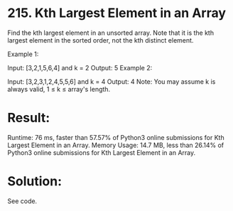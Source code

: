 # 215. Kth Largest Element in an Array

Find the kth largest element in an unsorted array. Note that it is the kth largest element in the sorted order, not the kth distinct element.

Example 1:

Input: [3,2,1,5,6,4] and k = 2
Output: 5
Example 2:

Input: [3,2,3,1,2,4,5,5,6] and k = 4
Output: 4
Note:
You may assume k is always valid, 1 ≤ k ≤ array's length.

# Result:

Runtime: 76 ms, faster than 57.57% of Python3 online submissions for Kth Largest Element in an Array.
Memory Usage: 14.7 MB, less than 26.14% of Python3 online submissions for Kth Largest Element in an Array.

# Solution:

See code.
